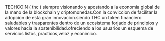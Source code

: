 TECHCOIN ( thc ) siempre visionando y apostando a la economia global de la mano de la blockchain y criptomonedas.Con la conviccion de facilitar la adopcion de esta gran innovacion.siendo THC un token  financiero saludables y trasparentes dentro de un ecosistema forjado de principios y valores hacia la sostenibilidad.ofreciendo a los usuarios un esquema de servicios listos, practicos,veloz y econimico.  
